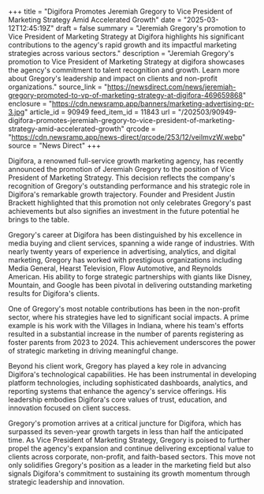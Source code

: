 +++
title = "Digifora Promotes Jeremiah Gregory to Vice President of Marketing Strategy Amid Accelerated Growth"
date = "2025-03-12T12:45:19Z"
draft = false
summary = "Jeremiah Gregory's promotion to Vice President of Marketing Strategy at Digifora highlights his significant contributions to the agency's rapid growth and its impactful marketing strategies across various sectors."
description = "Jeremiah Gregory's promotion to Vice President of Marketing Strategy at digifora showcases the agency's commitment to talent recognition and growth. Learn more about Gregory's leadership and impact on clients and non-profit organizations."
source_link = "https://newsdirect.com/news/jeremiah-gregory-promoted-to-vp-of-marketing-strategy-at-digifora-469659868"
enclosure = "https://cdn.newsramp.app/banners/marketing-advertising-pr-3.jpg"
article_id = 90949
feed_item_id = 11843
url = "/202503/90949-digifora-promotes-jeremiah-gregory-to-vice-president-of-marketing-strategy-amid-accelerated-growth"
qrcode = "https://cdn.newsramp.app/news-direct/qrcode/253/12/veilmvzW.webp"
source = "News Direct"
+++

<p>Digifora, a renowned full-service growth marketing agency, has recently announced the promotion of Jeremiah Gregory to the position of Vice President of Marketing Strategy. This decision reflects the company's recognition of Gregory's outstanding performance and his strategic role in Digifora's remarkable growth trajectory. Founder and President Justin Brackett highlighted that this promotion not only celebrates Gregory's past achievements but also signifies an investment in the future potential he brings to the table.</p><p>Gregory's career at Digifora has been distinguished by his excellence in media buying and client services, spanning a wide range of industries. With nearly twenty years of experience in advertising, analytics, and digital marketing, Gregory has worked with prestigious organizations including Media General, Hearst Television, Flow Automotive, and Reynolds American. His ability to forge strategic partnerships with giants like Disney, Mountain, and Google has been pivotal in delivering outstanding marketing results for Digifora's clients.</p><p>One of Gregory's most notable contributions has been in the non-profit sector, where his strategies have led to significant social impacts. A prime example is his work with the Villages in Indiana, where his team's efforts resulted in a substantial increase in the number of parents registering as foster parents from 2023 to 2024. This achievement underscores the power of strategic marketing in driving meaningful change.</p><p>Beyond his client work, Gregory has played a key role in advancing Digifora's technological capabilities. He has been instrumental in developing platform technologies, including sophisticated dashboards, analytics, and reporting systems that enhance the agency's service offerings. His leadership embodies Digifora's core values of trust, education, and innovation focused on client success.</p><p>Gregory's promotion arrives at a critical juncture for Digifora, which has surpassed its seven-year growth targets in less than half the anticipated time. As Vice President of Marketing Strategy, Gregory is poised to further propel the agency's expansion and continue delivering exceptional value to clients across corporate, non-profit, and faith-based sectors. This move not only solidifies Gregory's position as a leader in the marketing field but also signals Digifora's commitment to sustaining its growth momentum through strategic leadership and innovation.</p>